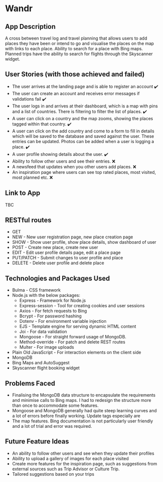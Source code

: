 # Wandr
## App Description

A cross between travel log and travel planning that allows users to add places they have been or intend to go and visualise the places on the map with links to each place. Ability to search for a place with Bing maps. Planned trips have the ability to search for flights through the Skyscanner widget. 

## User Stories (with those achieved and failed)

* The user arrives at the landing page and is able to register an account :heavy_check_mark:
* The user can create an account and receives error messages if validations fail :heavy_check_mark:
* The user logs in and arrives at their dashboard, which is a map with pins and a list of countries. There is filtering to filter the list of places. :heavy_check_mark:
* A user can click on a country and the map zooms, showing the places tagged within that country. :heavy_check_mark:
* A user can click on the add country and come to a form to fill in details which will be saved to the database and saved against the user. These entries can be updated. Photos can be added when a user is logging a place. :heavy_check_mark:
* A user profile showing details about the user. :heavy_check_mark:
* Ability to follow other users and see their entries. :x:
* A newsfeed that updates when you other users add places. :x:
* An inspiration page where users can see top rated places, most visited, most planned etc. :x:

## Link to App

TBC

## RESTful routes

* GET
* NEW - New user registration page, new place creation page
* SHOW - Show user profile, show place details, show dashboard of user
* POST - Create new place, create new user
* EDIT - Edit user profile details page, edit a place page
* PUT/PATCH - Submit changes to user profile and place
* DELETE - Delete user profile and delete place

## Technologies and Packages Used

* Bulma - CSS framework
* Node.js with the below packages:
  * Express - Framework for Node.js
  * Express-session - Tool for creating cookies and user sessions
  * Axios - For fetch requests to Bing
  * Bcrypt - For password hashing
  * Dotenv - For environment variable injection
  * EJS - Template engine for serving dynamic HTML content
  * Joi - For data validation
  * Mongoose - For straight forward usage of MongoDB.
  * Method-override - For patch and delete REST routes
  * Multer - For image uploads
* Plain Old JavaScript - For interaction elements on the client side
* MongoDB
* Bing Maps and AutoSuggest
* Skyscanner flight booking widget

## Problems Faced

* Finalising the MongoDB data structure to encapsulate the requirements and minimise calls to Bing maps. I had to redesign the structure more than once to accommodate some features.
* Mongoose and MongoDB generally had quite steep learning curves and a lot of errors before finally working. Update tags especially are 
* The map features. Bing documentation is not particularly user friendly and a lot of trial and error was required.

## Future Feature Ideas

* An ability to follow other users and see when they update their profiles
* Ability to upload a gallery of images for each place visited
* Create more features for the inspiration page, such as suggestions from external sources such as Trip Advisor or Culture Trip.
* Tailored suggestions based on your trips